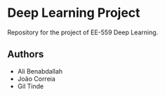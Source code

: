 # Deep Learning Project

Repository for the project of EE-559 Deep Learning.

## Authors
- Ali Benabdallah
- João Correia
- Gil Tinde